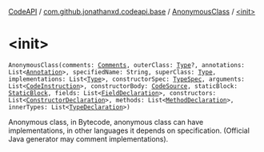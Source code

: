 [CodeAPI](../../index.md) / [com.github.jonathanxd.codeapi.base](../index.md) / [AnonymousClass](index.md) / [&lt;init&gt;](.)

# &lt;init&gt;

`AnonymousClass(comments: `[`Comments`](../../com.github.jonathanxd.codeapi.base.comment/-comments/index.md)`, outerClass: `[`Type`](http://docs.oracle.com/javase/6/docs/api/java/lang/reflect/Type.html)`?, annotations: List<`[`Annotation`](../-annotation/index.md)`>, specifiedName: String, superClass: `[`Type`](http://docs.oracle.com/javase/6/docs/api/java/lang/reflect/Type.html)`, implementations: List<`[`Type`](http://docs.oracle.com/javase/6/docs/api/java/lang/reflect/Type.html)`>, constructorSpec: `[`TypeSpec`](../-type-spec/index.md)`, arguments: List<`[`CodeInstruction`](../../com.github.jonathanxd.codeapi/-code-instruction.md)`>, constructorBody: `[`CodeSource`](../../com.github.jonathanxd.codeapi/-code-source/index.md)`, staticBlock: `[`StaticBlock`](../-static-block/index.md)`, fields: List<`[`FieldDeclaration`](../-field-declaration/index.md)`>, constructors: List<`[`ConstructorDeclaration`](../-constructor-declaration/index.md)`>, methods: List<`[`MethodDeclaration`](../-method-declaration/index.md)`>, innerTypes: List<`[`TypeDeclaration`](../-type-declaration/index.md)`>)`

Anonymous class, in Bytecode, anonymous class can have implementations,
in other languages it depends on specification. (Official Java generator may comment implementations).

